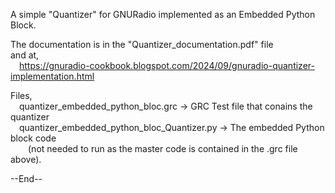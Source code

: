 A simple "Quantizer" for GNURadio implemented as an Embedded Python Block.  
  
The documentation is in the "Quantizer_documentation.pdf" file  
and at,  
&emsp;https://gnuradio-cookbook.blogspot.com/2024/09/gnuradio-quantizer-implementation.html  
  
Files,  
&emsp;quantizer_embedded_python_bloc.grc -> GRC Test file that conains the quantizer  
&emsp;quantizer_embedded_python_bloc_Quantizer.py -> The embedded Python block code   
&emsp;&emsp;(not needed to run as the master code is contained in the .grc file above).
  
--End--
